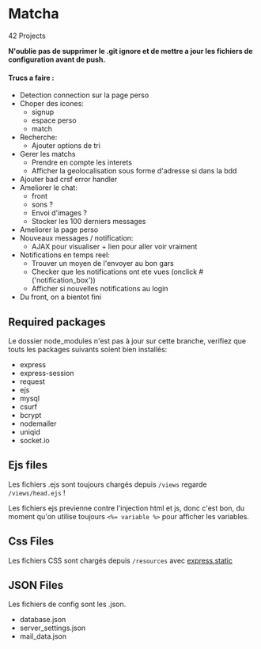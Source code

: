 # Matcha
42 Projects

**N'oublie pas de supprimer le .git ignore et de mettre a jour les fichiers de configuration avant de push.**

#### Trucs a faire :

- Detection connection sur la page perso
- Choper des icones:
    - signup
    - espace perso
    - match
- Recherche:
    - Ajouter options de tri
- Gerer les matchs
    - Prendre en compte les interets
    - Afficher la geolocalisation sous forme d'adresse si dans la bdd
- Ajouter bad crsf error handler
- Ameliorer le chat:
    - front
    - sons ?
    - Envoi d'images ?
    - Stocker les 100 derniers messages
- Ameliorer la page perso
- Nouveaux messages / notification:
    - AJAX pour visualiser + lien pour aller voir vraiment
- Notifications en temps reel:
    - Trouver un moyen de l'envoyer au bon gars
    - Checker que les notifications ont ete vues (onclick #('notification_box'))
    - Afficher si nouvelles notifications au login
- Du front, on a bientot fini

## Required packages

Le dossier node_modules n'est pas à jour sur cette branche, verifiez que touts les packages suivants soient bien installés:
- express
- express-session
- request
- ejs
- mysql
- csurf
- bcrypt
- nodemailer
- uniqid
- socket.io

## Ejs files

Les fichiers .ejs sont toujours chargés depuis `/views` regarde `/views/head.ejs` !

Les fichiers ejs previenne contre l'injection html et js, donc c'est bon, du moment qu'on utilise toujours `<%= variable %>`
pour afficher les variables.

## Css Files

Les fichiers CSS sont chargés depuis `/resources` avec [express.static](https://expressjs.com/en/starter/static-files.html)

## JSON Files

Les fichiers de config sont les .json.

 - database.json
 - server_settings.json
 - mail_data.json
